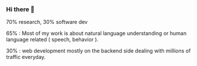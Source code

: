 ### Hi there 👋

70% research, 30% software dev

65% : Most of my work is about natural language understanding or human language related ( speech, behavior ).

30% : web development mostly on the backend side dealing with millions of traffic everyday.

